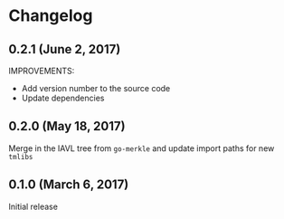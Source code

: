 # Changelog

## 0.2.1 (June 2, 2017)

IMPROVEMENTS:
- Add version number to the source code
- Update dependencies

## 0.2.0 (May 18, 2017)

Merge in the IAVL tree from `go-merkle` and update import paths for new `tmlibs`

## 0.1.0 (March 6, 2017)

Initial release
